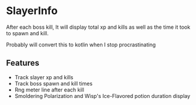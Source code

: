 # SlayerInfo
After each boss kill, It will display total xp and kills as well as the time it took to spawn and kill.

Probably will convert this to kotlin when I stop procrastinating 

## Features
* Track slayer xp and kills
* Track boss spawn and kill times
* Rng meter line after each kill 
* Smoldering Polarization and Wisp's Ice-Flavored potion duration display

